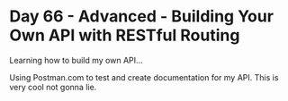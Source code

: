 # Day 66 - Advanced - Building Your Own API with RESTful Routing

Learning how to build my own API...


Using Postman.com to test and create documentation for my API. This is very cool not gonna lie.
